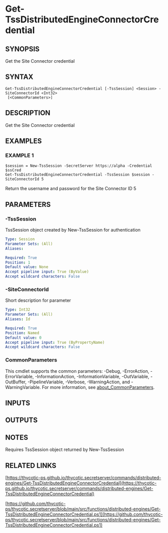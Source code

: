 # Get-TssDistributedEngineConnectorCredential

## SYNOPSIS
Get the Site Connector credential

## SYNTAX

```
Get-TssDistributedEngineConnectorCredential [-TssSession] <Session> -SiteConnectorId <Int32>
 [<CommonParameters>]
```

## DESCRIPTION
Get the Site Connector credential

## EXAMPLES

### EXAMPLE 1
```
$session = New-TssSession -SecretServer https://alpha -Credential $ssCred
Get-TssDistributedEngineConnectorCredential -TssSession $session -SiteConnectorId 5
```

Return the username and password for the Site Connector ID 5

## PARAMETERS

### -TssSession
TssSession object created by New-TssSession for authentication

```yaml
Type: Session
Parameter Sets: (All)
Aliases:

Required: True
Position: 1
Default value: None
Accept pipeline input: True (ByValue)
Accept wildcard characters: False
```

### -SiteConnectorId
Short description for parameter

```yaml
Type: Int32
Parameter Sets: (All)
Aliases: Id

Required: True
Position: Named
Default value: 0
Accept pipeline input: True (ByPropertyName)
Accept wildcard characters: False
```

### CommonParameters
This cmdlet supports the common parameters: -Debug, -ErrorAction, -ErrorVariable, -InformationAction, -InformationVariable, -OutVariable, -OutBuffer, -PipelineVariable, -Verbose, -WarningAction, and -WarningVariable. For more information, see [about_CommonParameters](http://go.microsoft.com/fwlink/?LinkID=113216).

## INPUTS

## OUTPUTS

## NOTES
Requires TssSession object returned by New-TssSession

## RELATED LINKS

[https://thycotic-ps.github.io/thycotic.secretserver/commands/distributed-engines/Get-TssDistributedEngineConnectorCredential](https://thycotic-ps.github.io/thycotic.secretserver/commands/distributed-engines/Get-TssDistributedEngineConnectorCredential)

[https://github.com/thycotic-ps/thycotic.secretserver/blob/main/src/functions/distributed-engines/Get-TssDistributedEngineConnectorCredential.ps1](https://github.com/thycotic-ps/thycotic.secretserver/blob/main/src/functions/distributed-engines/Get-TssDistributedEngineConnectorCredential.ps1)

